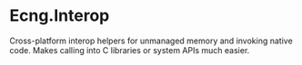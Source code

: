 # Ecng.Interop

Cross-platform interop helpers for unmanaged memory and invoking native code.
Makes calling into C libraries or system APIs much easier.
